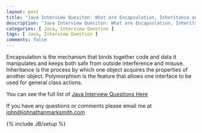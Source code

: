 ```yaml
---
layout: post
title: "Java Interview Quesiton: What are Encapsulation, Inheritance and Polymorphism?"
description: "Java Interview Quesiton: What are Encapsulation, Inheritance and Polymorphism?"
categories: [ Java, Interview Question ]
tags: [ Java, Interview Question ]
comments: false
---
```


Encapsulation is the mechanism that binds together code and data it manipulates and keeps both safe from outside interference and misuse. Inheritance is the process by which one object acquires the properties of another object. Polymorphism is the feature that allows one interface to be used for general class actions.


You can see the full list of <a href="/java-interview-questions.html">Java Interview Questions Here</a>

If you have any questions or comments please email me at <a href="mailto:john@johnathanmarksmith.com">john@johnathanmarksmith.com</a>

{% include JB/setup %}
